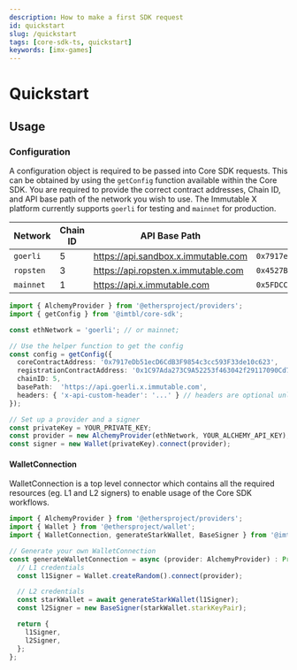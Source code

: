 ```yaml
---
description: How to make a first SDK request
id: quickstart
slug: /quickstart
tags: [core-sdk-ts, quickstart]
keywords: [imx-games]
---
```


# Quickstart

## Usage

### Configuration

A configuration object is required to be passed into Core SDK requests. This can be obtained by using the `getConfig` function available within the Core SDK. You are required to provide the correct contract addresses, Chain ID, and API base path of the network you wish to use. The Immutable X platform currently supports `goerli` for testing and `mainnet` for production.

| Network   | Chain ID | API Base Path                       | Core Contract Address                        | Registration Contract Address                |
| --------- | -------- | ----------------------------------- | -------------------------------------------- | -------------------------------------------- |
| `goerli`  | 5        | https://api.sandbox.x.immutable.com | `0x7917eDb51ecD6CdB3F9854c3cc593F33de10c623` | `0x1C97Ada273C9A52253f463042f29117090Cd7D83` |
| `ropsten` | 3        | https://api.ropsten.x.immutable.com | `0x4527BE8f31E2ebFbEF4fCADDb5a17447B27d2aef` | `0x6C21EC8DE44AE44D0992ec3e2d9f1aBb6207D864` |
| `mainnet` | 1        | https://api.x.immutable.com         | `0x5FDCCA53617f4d2b9134B29090C87D01058e27e9` | `0x72a06bf2a1CE5e39cBA06c0CAb824960B587d64c` |

```ts
import { AlchemyProvider } from '@ethersproject/providers';
import { getConfig } from '@imtbl/core-sdk';

const ethNetwork = 'goerli'; // or mainnet;

// Use the helper function to get the config
const config = getConfig({
  coreContractAddress: '0x7917eDb51ecD6CdB3F9854c3cc593F33de10c623',
  registrationContractAddress: '0x1C97Ada273C9A52253f463042f29117090Cd7D83',
  chainID: 5,
  basePath:  'https://api.goerli.x.immutable.com',
  headers: { 'x-api-custom-header': '...' } // headers are optional unless specified otherwise
});

// Set up a provider and a signer
const privateKey = YOUR_PRIVATE_KEY;
const provider = new AlchemyProvider(ethNetwork, YOUR_ALCHEMY_API_KEY);
const signer = new Wallet(privateKey).connect(provider);
```

#### WalletConnection

WalletConnection is a top level connector which contains all the required resources (eg. L1 and L2 signers) to enable usage of the Core SDK workflows.

```ts
import { AlchemyProvider } from '@ethersproject/providers';
import { Wallet } from '@ethersproject/wallet';
import { WalletConnection, generateStarkWallet, BaseSigner } from '@imtbl/core-sdk';

// Generate your own WalletConnection
const generateWalletConnection = async (provider: AlchemyProvider) : Promise<WalletConnection> => {
  // L1 credentials
  const l1Signer = Wallet.createRandom().connect(provider);

  // L2 credentials
  const starkWallet = await generateStarkWallet(l1Signer);
  const l2Signer = new BaseSigner(starkWallet.starkKeyPair);

  return {
    l1Signer,
    l2Signer,
  };
};
```
